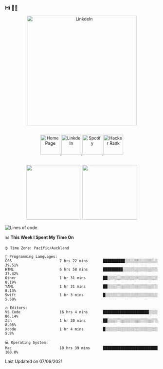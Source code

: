 ### Hi 👋🏻
<p align="center">
 <img alt="LinkdeIn" width="360px" src="https://media.giphy.com/media/fbyGEE9mlqDyE/giphy.gif?cid=ecf05e479e3sjlimgnu6742uu0i3fsxrozdeiq7ngv5qowed&rid=giphy.gif&ct=g" />
</p>

<p align="center">
<br/>
<a href="https://liguo.jiao.co.nz">
  <img alt="Home Page" width="65px" src="https://image.flaticon.com/icons/svg/725/725322.svg" />
</a>
<a href="https://www.linkedin.com/in/liguojiaouc">
  <img alt="LinkdeIn" width="65px" src="https://image.flaticon.com/icons/svg/725/725337.svg" />
</a>
<a href="https://open.spotify.com/user/1233857145?si=96fbba946f584236">
  <img alt="Spotify" width="65px" src="https://image.flaticon.com/icons/svg/725/725281.svg" />
</a>
<a href="https://www.hackerrank.com/iceman201">
  <img alt="Hacker Rank" width="65px" src="https://upload.wikimedia.org/wikipedia/commons/4/40/HackerRank_Icon-1000px.png" />
</a>
</p>

<p align="center">
<br/>
<img height="180px" src="https://github-readme-stats.vercel.app/api/top-langs/?username=iceman201&show_icons=true&layout=compact&theme=onedark&hide_border=true"/>
<img height="180px" src="https://github-readme-stats.vercel.app/api?username=iceman201&show_icons=true&count_private=true&theme=onedark&include_all_commits=true&hide_border=true"/>
</p>

<!--START_SECTION:waka-->
![Lines of code](https://img.shields.io/badge/From%20Hello%20World%20I%27ve%20Written-1.5%20million%20lines%20of%20code-blue)

📊 **This Week I Spent My Time On** 

```text
⌚︎ Time Zone: Pacific/Auckland

💬 Programming Languages: 
CSS                      7 hrs 22 mins       ██████████░░░░░░░░░░░░░░░   39.51% 
HTML                     6 hrs 58 mins       █████████░░░░░░░░░░░░░░░░   37.42% 
Other                    1 hr 31 mins        ██░░░░░░░░░░░░░░░░░░░░░░░   8.19% 
YAML                     1 hr 31 mins        ██░░░░░░░░░░░░░░░░░░░░░░░   8.13% 
Swift                    1 hr 3 mins         █░░░░░░░░░░░░░░░░░░░░░░░░   5.68%

🔥 Editors: 
VS Code                  16 hrs 4 mins       █████████████████████░░░░   86.14% 
Zsh                      1 hr 30 mins        ██░░░░░░░░░░░░░░░░░░░░░░░   8.06% 
Xcode                    1 hr 4 mins         █░░░░░░░░░░░░░░░░░░░░░░░░   5.8%

💻 Operating System: 
Mac                      18 hrs 39 mins      █████████████████████████   100.0%

```


 Last Updated on 07/09/2021
<!--END_SECTION:waka-->

<!--
**iceman201/iceman201** is a ✨ _special_ ✨ repository because its `README.md` (this file) appears on your GitHub profile.

Here are some ideas to get you started:

- 🔭 I’m currently working on ...
- 🌱 I’m currently learning ...
- 👯 I’m looking to collaborate on ...
- 🤔 I’m looking for help with ...
- 💬 Ask me about ...
- 📫 How to reach me: ...
- 😄 Pronouns: ...
- ⚡ Fun fact: ...
-->
